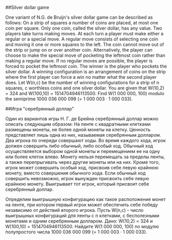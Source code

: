 ##Silver dollar game

One variant of N.G. de Bruijn's silver dollar game can be described as follows:
On a strip of squares a number of coins are placed, at most one coin per square. Only one coin, called the silver dollar, has any value. Two players take turns making moves. At each turn a player must make either a regular or a special move.
A regular move consists of selecting one coin and moving it one or more squares to the left. The coin cannot move out of the strip or jump on or over another coin.
Alternatively, the player can choose to make the special move of pocketing the leftmost coin rather than making a regular move. If no regular moves are possible, the player is forced to pocket the leftmost coin.
The winner is the player who pockets the silver dollar.
A winning configuration is an arrangement of coins on the strip where the first player can force a win no matter what the second player does.
Let W(n,c) be the number of winning configurations for a strip of n squares, c worthless coins and one silver dollar.
You are given that W(10,2) = 324 and W(100,10) = 1514704946113500.
Find W(1 000 000, 100) modulo the semiprime 1000 036 000 099 (= 1 000 003 · 1 000 033).

##Игра "серебрянный доллар"

Один из вариантов игры Н. Г. де Брейна серебрянный доллар можно описать следующим образом:
На ленте с квадратными клетками размещены монеты, не более одной монеты на клетку. Ценность представляет лишь одна из них, называемая серебрянным долларом. Два игрока по очереди совершают ходы. Во время каждого хода, игрок должен совершить либо обычный, либо особый ход.
Обычный ход осуществляется выбором одной монеты и перемещением ее на одну или более клеток влево. Монету нельзя перемещать за пределы ленты, а также перепрыгивать через другие монеты или на них.
Кроме того, игрок может совершить особый ход, присвоив себе левую крайнюю монету, вместо совершения обычного хода. Если обычный ход совершить невозможно, игрок вынужден присвоить себе левую крайнюю монету.
Выигрывает тот игрок, который присвоит себе серебрянный доллар.



Определим выигрышную конфигурацию как такое расположение монет на ленте, при котором первый игрок может обеспечить себе победу независимо от действий второго игрока.
Пусть W(n,c) - число выигрышных конфигураций для ленты с n клетками, c бесполезными монетами и одним серебрянным долларом.
Дано: W(10,2) = 324 и W(100,10) = 1514704946113500.
Найдите W(1 000 000, 100) по модулю полупростого числа 1000 036 000 099 (= 1 000 003 · 1 000 033).

